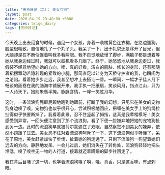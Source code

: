 ```yaml
---
title: "天桥日记（二）： 美女与狗"
layout: post
date: 2020-04-19 23:40:00 +0800
categories: brige_dairy
tags: [天桥日记]
---
```


今天晚上出去觅食的时候，遇见一个女孩，身着一袭橘黄色连衣裙，在路边遛狗。脸型很精致，自信地扎了一个丸子头。我呆了一下，出于礼貌还是移开了目光，但大脑却是在不断催促着叫我多看两眼。我不自觉地放慢了脚步，满脑子都是想着等她从我身边经过时，我就可以趁机看多几眼了。终于，她悠悠地从我身边走过，我假装不经意地望向她的方向，哇，真的好看，洁白的肌肤，修长的身形，还有那随着裙摆飘动若隐若现的紧致的小腿，那简直足以让身为天桥守护者的我，也瞬间为之沦陷。看着她步步走远，我甚至想冲上去搭讪一番。一瞬间，一幅才子佳人月下畅谈的画卷在我的脑海中铺展开来。我手执一把纸扇，笑谈风月，指点江山，只为一人诗天下。她则朱唇半掩，脉脉含情，一眸一笑胜月华。

这时，一条流浪狗屁颠屁颠地跑到她跟前，打断了我的幻想。只见它在美女的宠物狗身边嗅了嗅，宠物狗也似乎很开心，尝试积极地回应，把缠在美女手上的狗绳拉扯得似乎快要断掉了。我看着此景，忍不住竖起了拇指，这真是我辈楷模呀！美女感受到异常，一回头便注意到了那个流浪狗，看了下便一脸嫌弃地把她的宠物狗扯到另一边。此时的流浪狗早就被荷尔蒙遮住了双眼，自然察觉不到美女的嫌弃，依然小跑跟了过去。美女忍不住对着流浪狗呵斥了一下，这下流浪狗似乎听懂了，呆在了原地，美女赶紧加快了步伐，扯着她的狗走远了。只剩下流浪狗一狗望着她们远去的方向，静静地发呆。一会儿过后，她们消失在了转角处，流浪狗轻轻地把头埋低，嗅了嗅空无一物的人行道，接着就迈着蹒跚的脚步往回走了。

我在背后目睹了这一切，也学着流浪狗嗅了嗅，哇，真香，只是这香味，有点刺眼。